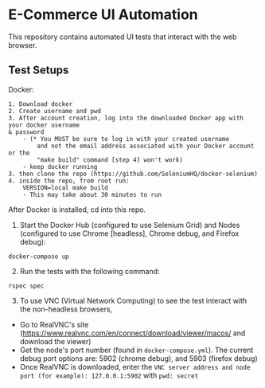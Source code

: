 # E-Commerce UI Automation

This repository contains automated UI tests that interact with the web browser.


## Test Setups

Docker:
```
1. Download docker
2. Create username and pwd
3. After account creation, log into the downloaded Docker app with your docker username
& password
    - (* You MUST be sure to log in with your created username
        and not the email address associated with your Docker account or the
        "make build" command [step 4] won't work)
    - keep docker running
3. then clone the repo (https://github.com/SeleniumHQ/docker-selenium)
4. inside the repo, from root run:
	VERSION=local make build
	- This may take about 30 minutes to run
```

After Docker is installed, cd into this repo.
1. Start the Docker Hub (configured to use Selenium Grid) and Nodes (configured
  to use Chrome [headless], Chrome debug, and Firefox debug):
```
docker-compose up
```

2. Run the tests with the following command:
```
rspec spec
```
3. To use VNC (Virtual Network Computing) to see the test interact with the non-headless
browsers,
  - Go to RealVNC's site (https://www.realvnc.com/en/connect/download/viewer/macos/
    and download the viewer)
  - Get the node's port number (found in `docker-compose.yml`). The current debug port options are: 5902 (chrome debug), and 5903 (firefox debug)
  - Once RealVNC is downloaded, enter the `VNC server address and node port (for example): 127.0.0.1:5902` with `pwd: secret`
